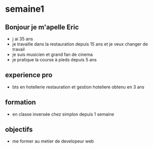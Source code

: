 # semaine1
## Bonjour je m'apelle **Eric**

* j ai 35 ans
* je travaille dans la restauration depuis 15 ans et je veux changer de travail
* je suis musicien et grand fan de cinema
* je pratique la course à pieds depuis 5 ans

## experience pro

* bts en hotellerie restauration et gestion hoteliere obtenu en 3 ans 

## formation

* en classe inversée chez simplon depuis 1 semaine

## objectifs

* me former au metier de developeur web
